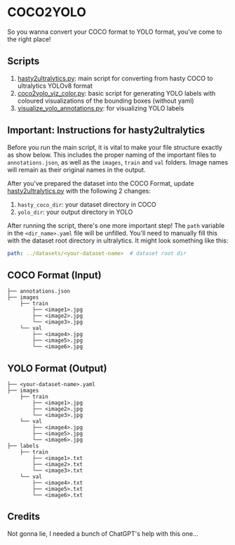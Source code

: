 # COCO2YOLO

So you wanna convert your COCO format to YOLO format, you've come to the right place!

## Scripts
1. [hasty2ultralytics.py](hasty2ultralytics.py): main script for converting from hasty COCO to ultralytics YOLOv8 format
2. [coco2yolo_viz_color.py](coco2yolo_viz_color.py): basic script for generating YOLO labels with coloured visualizations 
of the bounding boxes (without yaml)
3. [visualize_yolo_annotations.py](visualize_yolo_annotations.py): for visualizing YOLO labels

## Important: Instructions for hasty2ultralytics
Before you run the main script, it is vital to make your file structure exactly as show below. This includes the proper 
naming of the important files to `annotations.json`, as well as the `images`, `train` and `val` folders. Image names 
will remain as their original names in the output.

After you've prepared the dataset into the COCO Format, update [hasty2ultralytics.py](hasty2ultralytics.py) with the 
following 2 changes:
1. `hasty_coco_dir`: your dataset directory in COCO
2. `yolo_dir`: your output directory in YOLO

After running the script, there's one more important step!
The `path` variable in the `<dir_name>.yaml` file will be unfilled. You'll need to manually fill this with the dataset 
root directory in ultralytics. It might look something like this:
```yaml
path: ../datasets/<your-dataset-name>  # dataset root dir
```


## COCO Format (Input)

```
├── annotations.json
├── images
    ├── train
        ├── <image1>.jpg
        ├── <image2>.jpg
        └── <image3>.jpg
    └── val
        ├── <image4>.jpg
        ├── <image5>.jpg
        └── <image6>.jpg
```

## YOLO Format (Output)

```
├── <your-dataset-name>.yaml
├── images
    ├── train
        ├── <image1>.jpg
        ├── <image2>.jpg
        └── <image3>.jpg
    └── val
        ├── <image4>.jpg
        ├── <image5>.jpg
        └── <image6>.jpg
├── labels
    ├── train
        ├── <image1>.txt
        ├── <image2>.txt
        └── <image3>.txt
    └── val
        ├── <image4>.txt
        ├── <image5>.txt
        └── <image6>.txt
```

## Credits
Not gonna lie, I needed a bunch of ChatGPT's help with this one...